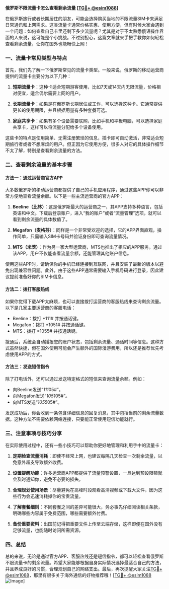 **俄罗斯不限流量卡怎么查看剩余流量 [[TG💪+ @esim1088](https://t.me/s/esim1088)]**

在俄罗斯旅行或者长期居住的朋友，可能会选择购买当地的不限流量SIM卡来满足日常通讯和上网需求。这类流量卡通常价格实惠、使用方便，但有时候大家会遇到一个问题：如何查看自己卡里还剩下多少流量呢？尤其是对于不太熟悉俄语操作界面的人来说，这可能是个小挑战。不过别担心，这篇文章就来手把手教你如何轻松查看剩余流量，让你在国外也能畅快上网！

### 一、流量卡常见类型与特点

首先，我们先了解一下俄罗斯常见的流量卡类型。一般来说，俄罗斯的移动运营商提供的流量卡主要分为以下几种：

1. **短期流量卡**：这种卡适合短期游客使用，比如7天或14天内无限流量，价格相对便宜，适合偶尔需要上网的用户。
   
2. **长期流量卡**：如果是在俄罗斯长期居住或工作，可以选择这种卡。它通常提供更长的使用期限，并且根据用量有多种套餐可选。

3. **家庭共享卡**：如果有多个设备需要联网，比如手机和平板电脑，可以选择家庭共享卡，这样可以将流量分配给多个设备使用。

这些卡的特点是使用简单、无需注册繁琐的信息，插卡即可自动激活，非常适合短期旅行者或者不想麻烦的用户。但正因为它使用方便，很多人对它的具体操作细节不太了解，特别是查看剩余流量的方法。

### 二、查看剩余流量的基本步骤

#### 方法一：通过运营商官方APP

大多数俄罗斯的移动运营商都提供了自己的手机应用程序，通过这些APP你可以非常方便地查看流量余额。以下是一些主流运营商的官方APP：

1. **Beeline（比林）**：这是俄罗斯最大的运营商之一，其APP支持多种语言，包括英语和中文。下载后登录账户，进入“我的账户”或者“流量管理”选项，就可以看到剩余流量的具体数值了。

2. **Megafon（麦格芬）**：同样是一个非常受欢迎的选择，它的APP界面直观，操作简单，只需输入SIM卡号码并验证身份即可查询流量情况。

3. **MTS（米茨）**：作为另一家大型运营商，MTS也推出了相应的APP服务。通过该APP，用户不仅能查看流量余额，还能管理其他账户信息。

使用这些APP时，请确保你的手机已经连接到互联网，并且安装了最新的版本以避免出现兼容性问题。此外，由于这些APP通常需要输入手机号码进行登录，因此建议提前准备好你的SIM卡信息。

#### 方法二：拨打客服热线

如果你觉得下载APP太麻烦，也可以直接拨打运营商的客服热线来查询剩余流量。以下是几家主要运营商的客服电话：

- Beeline：拨打 *111# 并按通话键。
- Megafon：拨打 *1051# 并按通话键。
- MTS：拨打 *1055# 并按通话键。

拨通后，系统会自动播报您的账户状态，包括剩余流量、通话时间等信息。这种方式虽然快捷，但在国外使用可能会产生额外的国际漫游费用，所以还是推荐优先考虑使用APP的方式。

#### 方法三：发送短信指令

除了打电话外，还可以通过发送特定格式的短信来查询流量余额。例如：

- 向Beeline发送“*111*05#”。
- 向Megafon发送“*1051*05#”。
- 向MTS发送“*1055*05#”。

发送成功后，你会收到一条包含详细信息的回复消息，其中包括当前的剩余流量数据。这种方法不需要依赖网络连接，只要能正常使用短信功能就行。

### 三、注意事项与技巧分享

在实际使用过程中，还有一些小技巧可以帮助你更好地管理和利用手中的流量卡：

1. **定期检查流量消耗**：即使不经常上网，也建议每隔几天检查一次剩余流量，以免意外超支导致额外收费。

2. **设置提醒功能**：许多运营商APP都提供了流量预警设置，一旦达到预设限额就会及时通知你，避免不必要的损失。

3. **合理规划使用场景**：尽量避免在高峰时段观看高清视频或下载大文件，因为这些行为会迅速消耗掉你的宝贵流量。

4. **了解套餐细则**：不同套餐之间的差异可能很大，务必事先仔细阅读相关条款，明确哪些内容属于免费范围，哪些需要额外付费。

5. **备份重要资料**：出国前记得把重要文件上传至云端存储，这样即便在国外没有足够流量，也能随时访问所需资源。

### 四、总结

总的来说，无论是通过官方APP、客服热线还是短信指令，都可以轻松查看俄罗斯不限流量卡的剩余流量。希望大家能够根据自身实际情况选择最适合自己的方法，并且养成良好的习惯，合理规划自己的网络支出。最后，再次提醒大家关注[TG💪+ @esim1088](https://t.me/s/esim1088)，那里有很多关于海外通信的好物推荐哦！[[TG💪+ @esim1088](https://t.me/s/esim1088) ![Image](https://i.postimg.cc/4NQfJmqS/Snipaste-2025-05-13-00-14-12.png)]